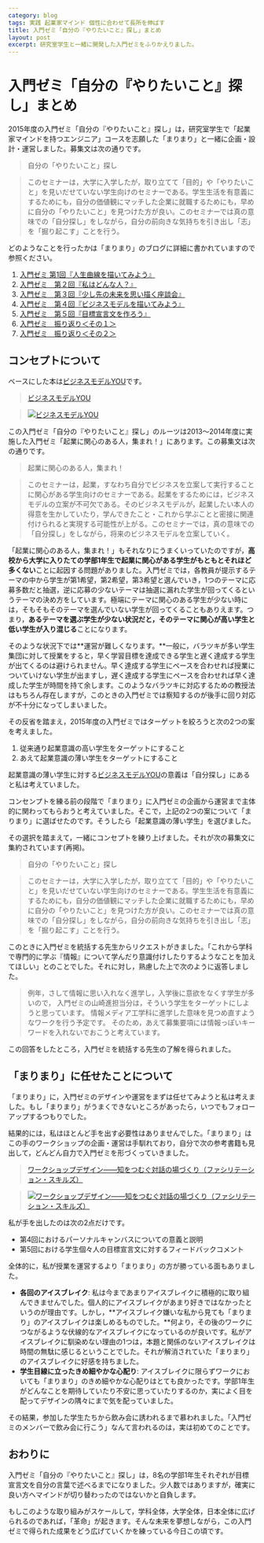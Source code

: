 ```yaml
---
category: blog
tags: 実践 起業家マインド 個性に合わせて長所を伸ばす
title: 入門ゼミ「自分の『やりたいこと』探し」まとめ
layout: post
excerpt: 研究室学生と一緒に開発した入門ゼミをふりかえりました。
---
```

# 入門ゼミ「自分の『やりたいこと』探し」まとめ

2015年度の入門ゼミ「自分の『やりたいこと』探し」は，研究室学生で「起業家マインドを持つエンジニア」コースを志願した「まりまり」と一緒に企画・設計・運営しました。募集文は次の通りです。

> 自分の「やりたいこと」探し

> このセミナーは，大学に入学したが，取り立てて「目的」や「やりたいこと」を見いだせていない学生向けのセミナーである。学生生活を有意義にするためにも，自分の価値観にマッチした企業に就職するためにも，早めに自分の「やりたいこと」を見つけた方が良い。このセミナーでは真の意味での「自分探し」をしながら，自分の前向きな気持ちを引き出し「志」を「掘り起こす」ことを行う。

どのようなことを行ったかは「まりまり」のブログに詳細に書かれていますので参照ください。

1. [入門ゼミ 第1回『人生曲線を描いてみよう』](http://ameblo.jp/marimari-zackylab/entry-12028847377.html)
2. [入門ゼミ　第２回『私はどんな人？』](http://ameblo.jp/marimari-zackylab/entry-12030681222.html)
3. [入門ゼミ　第３回『少し先の未来を思い描く座談会』](http://ameblo.jp/marimari-zackylab/entry-12032497556.html)
4. [入門ゼミ　第４回『ビジネスモデルを描いてみよう』](http://ameblo.jp/marimari-zackylab/entry-12037774863.html)
5. [入門ゼミ　第５回『目標宣言文を作ろう』](http://ameblo.jp/marimari-zackylab/entry-12039391256.html)
6. [入門ゼミ　振り返り＜その１＞](http://ameblo.jp/marimari-zackylab/entry-12046096772.html)
7. [入門ゼミ　振り返り＜その２＞](http://ameblo.jp/marimari-zackylab/entry-12048944708.html)

## コンセプトについて

ベースにした本は[ビジネスモデルYOU](//www.amazon.co.jp/gp/product/4798128147/ref=as_li_ss_tl?ie=UTF8&camp=247&creative=7399&creativeASIN=4798128147&linkCode=as2&tag=zacky1972-22)です。

> [ビジネスモデルYOU](//www.amazon.co.jp/gp/product/4798128147/ref=as_li_ss_tl?ie=UTF8&camp=247&creative=7399&creativeASIN=4798128147&linkCode=as2&tag=zacky1972-22)

> [![ビジネスモデルYOU](//ws-fe.amazon-adsystem.com/widgets/q?_encoding=UTF8&ASIN=4798128147&Format=_SL160_&ID=AsinImage&MarketPlace=JP&ServiceVersion=20070822&WS=1&tag=zacky1972-22)](//www.amazon.co.jp/gp/product/4798128147/ref=as_li_ss_tl?ie=UTF8&camp=247&creative=7399&creativeASIN=4798128147&linkCode=as2&tag=zacky1972-22)


この入門ゼミ「自分の『やりたいこと』探し」のルーツは2013〜2014年度に実施した入門ゼミ「起業に関心のある人，集まれ！」にあります。この募集文は次の通りです。

> 起業に関心のある人，集まれ！

> このセミナーは，起業，すなわち自分でビジネスを立案して実行することに関心がある学生向けのセミナーである。起業をするためには，ビジネスモデルの立案が不可欠である。そのビジネスモデルが，起業したい本人の得意を生かしていたり，学んできたこと・これから学ぶことと密接に関連付けられると実現する可能性が上がる。このセミナーでは，真の意味での「自分探し」をしながら，将来のビジネスモデルを立案していく。

「起業に関心のある人，集まれ！」もそれなりにうまくいっていたのですが，**高校から大学に入りたての学部1年生で起業に関心がある学生がもともとそれほど多くない**ことに起因する問題がありました。入門ゼミでは，各教員が提示するテーマの中から学生が第1希望，第2希望，第3希望と選んでいき，1つのテーマに応募多数だと抽選，逆に応募の少ないテーマは抽選に漏れた学生が回ってくるというテーマの決め方をしています。極端にテーマに関心のある学生が少ない時には，そもそもそのテーマを選んでいない学生が回ってくることもありえます。つまり，**あるテーマを選ぶ学生が少ない状況だと，そのテーマに関心が高い学生と低い学生が入り混じる**ことになります。

そのような状況下では**運営が難しくなります。**一般に，バラツキが多い学生集団に対して授業をすると，早く学習目標を達成できる学生と遅く達成する学生が出てくるのは避けられません。早く達成する学生にペースを合わせれば授業についていけない学生が出ますし，遅く達成する学生にペースを合わせれば早く達成した学生が時間を持て余します。このようなバラツキに対応するための教授法はもちろん存在しますが，このときの入門ゼミでは察知するのが後手に回り対応が不十分になってしまいました。

その反省を踏まえ，2015年度の入門ゼミではターゲットを絞ろうと次の2つの案を考えました。

1. 従来通り起業意識の高い学生をターゲットにすること
2. あえて起業意識の薄い学生をターゲットにすること

起業意識の薄い学生に対する[ビジネスモデルYOU](//www.amazon.co.jp/gp/product/4798128147/ref=as_li_ss_tl?ie=UTF8&camp=247&creative=7399&creativeASIN=4798128147&linkCode=as2&tag=zacky1972-22)の意義は「自分探し」にあると私は考えていました。

コンセンプトを練る前の段階で「まりまり」に入門ゼミの企画から運営まで主体的に関わってもらおうと考えていました。そこで，上記の2つの案について「まりまり」に選ばせたのです。そうしたら「起業意識の薄い学生」を選びました。

その選択を踏まえて，一緒にコンセプトを練り上げました。それが次の募集文に集約されています(再掲)。

> 自分の「やりたいこと」探し

> このセミナーは，大学に入学したが，取り立てて「目的」や「やりたいこと」を見いだせていない学生向けのセミナーである。学生生活を有意義にするためにも，自分の価値観にマッチした企業に就職するためにも，早めに自分の「やりたいこと」を見つけた方が良い。このセミナーでは真の意味での「自分探し」をしながら，自分の前向きな気持ちを引き出し「志」を「掘り起こす」ことを行う。

このときに入門ゼミを統括する先生からリクエストがきました。「これから学科で専門的に学ぶ『情報』について学んだり意識付けしたりするようなことを加えてほしい」とのことでした。それに対し，熟慮した上で次のように返答しました。

> 例年，さして情報に思い入れなく進学し，入学後に意欲をなくす学生が多いので，
入門ゼミの山崎進担当分は，そういう学生をターゲットにしようと思っています。
情報メディア工学科に進学した意味を見つめ直すようなワークを行う予定です。
そのため，あえて募集要項には情報っぽいキーワードを入れないでおこうと考えています。

この回答をしたところ，入門ゼミを統括する先生の了解を得られました。

## 「まりまり」に任せたことについて

「まりまり」に，入門ゼミのデザインや運営をまずは任せてみようと私は考えました。もし「まりまり」がうまくできないところがあったら，いつでもフォローアップするつもりでした。

結果的には，私はほとんど手を出す必要性はありませんでした。「まりまり」はこの手のワークショップの企画・運営は手馴れており，自分で次の参考書籍も見出して，どんどん自力で入門ゼミを形づくっていきました。

> [ワークショップデザイン――知をつむぐ対話の場づくり（ファシリテーション・スキルズ）](http://www.amazon.co.jp/gp/product/4532314038/ref=as_li_ss_tl?ie=UTF8&camp=247&creative=7399&creativeASIN=4532314038&linkCode=as2&tag=zacky1972-22)

> [![ワークショップデザイン――知をつむぐ対話の場づくり（ファシリテーション・スキルズ）](http://ws-fe.amazon-adsystem.com/widgets/q?_encoding=UTF8&ASIN=4532314038&Format=_SL160_&ID=AsinImage&MarketPlace=JP&ServiceVersion=20070822&WS=1&tag=zacky1972-22)](http://www.amazon.co.jp/gp/product/4532314038/ref=as_li_ss_tl?ie=UTF8&camp=247&creative=7399&creativeASIN=4532314038&linkCode=as2&tag=zacky1972-22)

私が手を出したのは次の2点だけです。

* 第4回におけるパーソナルキャンバスについての意義と説明
* 第5回における学生個々人の目標宣言文に対するフィードバックコメント

全体的に，私が授業を運営するより「まりまり」の方が勝っている面もありました。

* **各回のアイスブレイク**: 私は今まであまりアイスブレイクに積極的に取り組んできませんでした。個人的にアイスブレイクがあまり好きではなかったというのが理由です。しかし，**アイスブレイク嫌いな私から見ても「まりまり」のアイスブレイクは楽しめるものでした。**何より，その後のワークにつながるような伏線的なアイスブレイクになっているのが良いです。私がアイスブレイクに馴染めない理由の1つは，本題と関係のないアイスブレイクは時間の無駄に感じるということでした。それが解消されていた「まりまり」のアイスブレイクに好感を持ちました。
* **学生目線に立ったきめ細やかな心配り**: アイスブレイクに限らずワークにおいても「まりまり」のきめ細やかな心配りはとても良かったです。学部1年生がどんなことを期待していたり不安に思っていたりするのか，実によく目を配ってデザインの隅々にまで気を配っていました。

その結果，参加した学生たちから飲み会に誘われるまで慕われました。「入門ゼミのメンバーで飲み会に行こう」なんて言われるのは，実は初めてのことです。

## おわりに

入門ゼミ「自分の『やりたいこと』探し」は，8名の学部1年生それぞれが目標宣言文を自分の言葉で述べるまでになりました。少人数ではありますが，確実に良い方へマインドが切り替わったのではないかと自負します。

もしこのような取り組みがスケールして，学科全体，大学全体，日本全体に広げられるのであれば，「革命」が起きます。そんな未来を夢想しながら，この入門ゼミで得られた成果をどう広げていくかを練っている今日この頃です。
